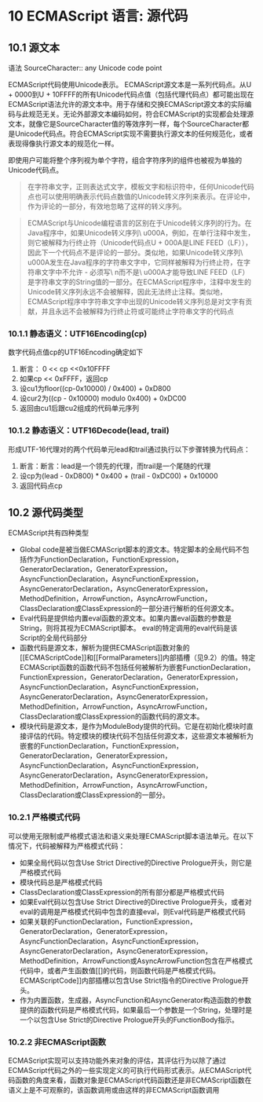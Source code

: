 # 10 ECMAScript 语言: 源代码

## 10.1 源文本

语法
    SourceCharacter::
        any Unicode code point

ECMAScript代码使用Unicode表示。 ECMAScript源文本是一系列代码点。从U + 0000到U + 10FFFF的所有Unicode代码点值（包括代理代码点）都可能出现在ECMAScript语法允许的源文本中。用于存储和交换ECMAScript源文本的实际编码与此规范无关。无论外部源文本编码如何，符合ECMAScript的实现都会处理源文本，就像它是SourceCharacter值的等效序列一样，每个SourceCharacter都是Unicode代码点。符合ECMAScript实现不需要执行源文本的任何规范化，或者表现得像执行源文本的规范化一样。

即使用户可能将整个序列视为单个字符，组合字符序列的组件也被视为单独的Unicode代码点。

> 在字符串文字，正则表达式文字，模板文字和标识符中，任何Unicode代码点也可以使用明确表示代码点数值的Unicode转义序列来表示。在评论中，作为评论的一部分，有效地忽略了这样的转义序列。

> ECMAScript与Unicode编程语言的区别在于Unicode转义序列的行为。在Java程序中，如果Unicode转义序列\ u000A，例如，在单行注释中发生，则它被解释为行终止符（Unicode代码点U + 000A是LINE FEED（LF）），因此下一个代码点不是评论的一部分。类似地，如果Unicode转义序列\ u000A发生在Java程序的字符串文字中，它同样被解释为行终止符，在字符串文字中不允许 - 必须写\ n而不是\ u000A才能导致LINE FEED（LF）是字符串文字的String值的一部分。在ECMAScript程序中，注释中发生的Unicode转义序列永远不会被解释，因此无法终止注释。类似地，ECMAScript程序中字符串文字中出现的Unicode转义序列总是对文字有贡献，并且永远不会被解释为行终止符或可能终止字符串文字的代码点

### 10.1.1 静态语义：UTF16Encoding(cp)

数字代码点值cp的UTF16Encoding确定如下

1. 断言： 0 << cp <<0x10FFFF
2. 如果cp << 0xFFFF，返回cp
3. 设cu1为floor((cp-0x10000) / 0x400) + 0xD800
4. 设cur2为((cp - 0x10000) modulo 0x400) + 0xDC00
5. 返回由cu1后跟cu2组成的代码单元序列

### 10.1.2 静态语义：UTF16Decode(lead, trail)

形成UTF-16代理对的两个代码单元lead和trail通过执行以下步骤转换为代码点：

1. 断言：断言：lead是一个领先的代理，而trail是一个尾随的代理
2. 设cp为(lead - 0xD800) * 0x400 + (trail - 0xDC00) + 0x10000
3. 返回代码点cp

## 10.2 源代码类型

ECMAScript共有四种类型

- Global code是被当做ECMAScript脚本的源文本。特定脚本的全局代码不包括作为FunctionDeclaration，FunctionExpression，GeneratorDeclaration，GeneratorExpression，AsyncFunctionDeclaration，AsyncFunctionExpression，AsyncGeneratorDeclaration，AsyncGeneratorExpression，MethodDefinition，ArrowFunction，AsyncArrowFunction，ClassDeclaration或ClassExpression的一部分进行解析的任何源文本。
- Eval代码是提供给内置eval函数的源文本。如果内置eval函数的参数是String，则将其视为ECMAScript脚本。 eval的特定调用的eval代码是该Script的全局代码部分
- 函数代码是源文本，解析为提供ECMAScript函数对象的[[ECMAScriptCode]]和[[FormalParameters]]内部插槽（见9.2）的值。特定ECMAScript函数的函数代码不包括任何被解析为嵌套FunctionDeclaration，FunctionExpression，GeneratorDeclaration，GeneratorExpression，AsyncFunctionDeclaration，AsyncFunctionExpression，AsyncGeneratorDeclaration，AsyncGeneratorExpression，MethodDefinition，ArrowFunction，AsyncArrowFunction，ClassDeclaration或ClassExpression的函数代码的源文本。
- 模块代码是源文本，是作为ModuleBody提供的代码。它是在初始化模块时直接评估的代码。特定模块的模块代码不包括任何源文本，这些源文本被解析为嵌套的FunctionDeclaration，FunctionExpression，GeneratorDeclaration，GeneratorExpression，AsyncFunctionDeclaration，AsyncFunctionExpression，AsyncGeneratorDeclaration，AsyncGeneratorExpression，MethodDefinition，ArrowFunction，AsyncArrowFunction，ClassDeclaration或ClassExpression的一部分。

### 10.2.1 严格模式代码

可以使用无限制或严格模式语法和语义来处理ECMAScript脚本语法单元。在以下情况下，代码被解释为严格模式代码：

- 如果全局代码以包含Use Strict Directive的Directive Prologue开头，则它是严格模式代码
- 模块代码总是严格模式代码
- ClassDeclaration或ClassExpression的所有部分都是严格模式代码
- 如果Eval代码以包含Use Strict Directive的Directive Prologue开头，或者对eval的调用是严格模式代码中包含的直接eval，则Eval代码是严格模式代码
- 如果关联的FunctionDeclaration，FunctionExpression，GeneratorDeclaration，GeneratorExpression，AsyncFunctionDeclaration，AsyncFunctionExpression，AsyncGeneratorDeclaration，AsyncGeneratorExpression，MethodDefinition，ArrowFunction或AsyncArrowFunction包含在严格模式代码中，或者产生函数值[[]的代码，则函数代码是严格模式代码。 ECMAScriptCode]]内部插槽以包含Use Strict指令的Directive Prologue开头。
- 作为内置函数，生成器，AsyncFunction和AsyncGenerator构造函数的参数提供的函数代码是严格模式代码，如果最后一个参数是一个String，处理时是一个以包含Use Strict的Directive Prologue开头的FunctionBody指示。

### 10.2.2 非ECMAScript函数

ECMAScript实现可以支持功能外来对象的评估，其评估行为以除了通过ECMAScript代码之外的一些实现定义的可执行代码形式表示。从ECMAScript代码函数的角度来看，函数对象是ECMAScript代码函数还是非ECMAScript函数在语义上是不可观察的，该函数调用或由这样的非ECMAScript函数调用

